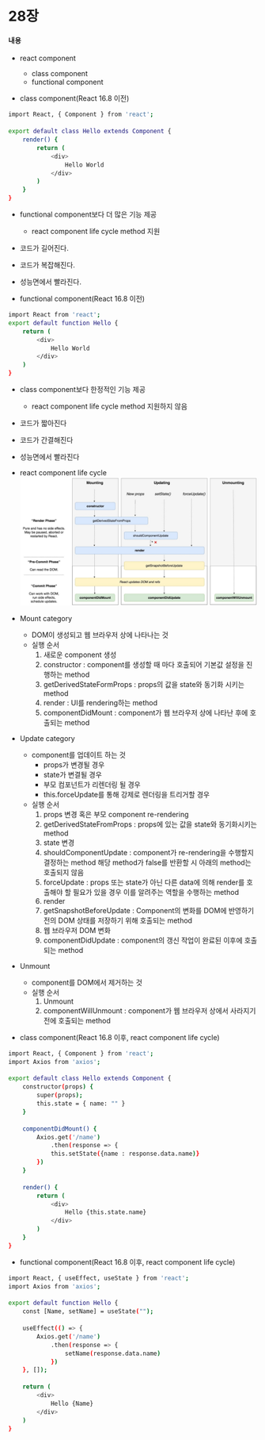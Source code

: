 # 28장
#### 내용
- react component 
    - class component
    - functional component 

- class component(React 16.8 이전)

```sh
import React, { Component } from 'react';

export default class Hello extends Component {
    render() {
        return (
            <div>
                Hello World
            </div>
        )
    }
}
```
- functional component보다 더 많은 기능 제공
    - react component life cycle method 지원 
- 코드가 길어진다.
- 코드가 복잡해진다.
- 성능면에서 빨라진다.

- functional component(React 16.8 이전)

```sh
import React from 'react';
export default function Hello {
    return (
        <div>
            Hello World
        </div>
    )
}
```
- class component보다 한정적인 기능 제공
    - react component life cycle method 지원하지 않음
- 코드가 짧아진다
- 코드가 간결해진다
- 성능면에서 빨라진다

- react component life cycle 
![1](./images/28-1.jpg)
- Mount category 
    - DOM이 생성되고 웹 브라우저 상에 나타나는 것 
    - 실행 순서
        1. 새로운 component 생성 
        2. constructor : component를 생성할 때 마다 호출되어 기본값 설정을 진행하는 method
        3. getDerivedStateFormProps : props의 값을 state와 동기화 시키는 method
        4. render : UI를 rendering하는 method 
        5. componentDidMount : component가 웹 브라우저 상에 나타난 후에 호출되는 method
- Update category 
    - component를 업데이트 하는 것 
        - props가 변경될 경우 
        - state가 변결될 경우
        - 부모 컴포넌트가 리렌더링 될 경우 
        - this.forceUpdate를 통해 강제로 렌더링을 트리거할 경우 
    - 실행 순서
        1. props 변경 혹은 부모 component re-rendering
        2. getDerivedStateFromProps : props에 있는 값을 state와 동기화시키는 method 
        3. state 변경
        4. shouldComponentUpdate : component가 re-rendering을 수행할지 결정하는 method 
        해당 method가 false를 반환할 시 아래의 method는 호출되지 않음 
        5. forceUpdate : props 또는 state가 아닌 다른 data에 의해 render를 호출해야 할 필요가 있을 경우 이를 알려주는 역할을 수행하는 method 
        6. render
        7. getSnapshotBeforeUpdate : Component의 변화를 DOM에 반영하기 전의 DOM 상태를 저장하기 위해 호출되는 method 
        8. 웹 브라우저 DOM 변화 
        9. componentDidUpdate : component의 갱신 작업이 완료된 이후에 호출되는 method

- Unmount 
    - component를 DOM에서 제거하는 것 
    - 실행 순서 
        1. Unmount 
        2. componentWillUnmount : component가 웹 브라우저 상에서 사라지기 전에 호출되는 method 

- class component(React 16.8 이후, react component life cycle)
```sh
import React, { Component } from 'react';
import Axios from 'axios';

export default class Hello extends Component {
    constructor(props) {
        super(props);
        this.state = { name: "" }
    }
    
    componentDidMount() {
        Axios.get('/name')
            .then(response => {
            this.setState({name : response.data.name)}
        })
    }
    
    render() {
        return (
            <div>
                Hello {this.state.name}
            </div>
        )
    }
}
```

- functional component(React 16.8 이후, react component life cycle)
```sh
import React, { useEffect, useState } from 'react';
import Axios from 'axios';

export default function Hello {
    const [Name, setName] = useState("");
    
    useEffect(() => {
        Axios.get('/name')
            .then(response => {
                setName(response.data.name)
            })
    }, []);
    
    return (
        <div>
            Hello {Name}
        </div>
    )
}
```
